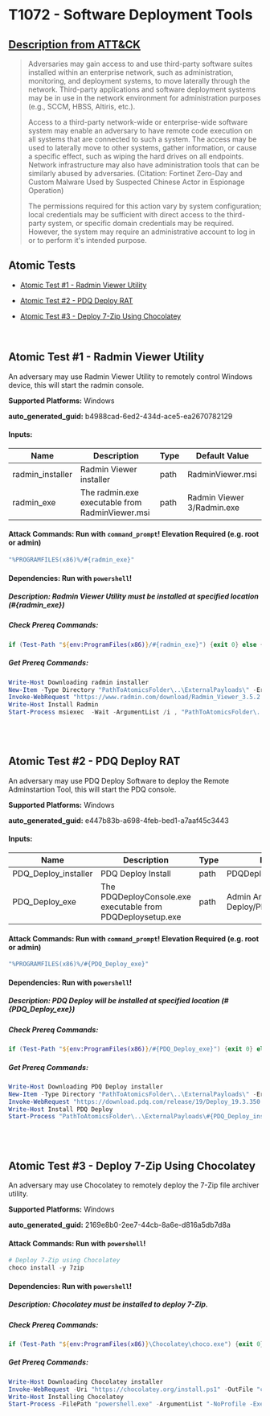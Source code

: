 # T1072 - Software Deployment Tools
## [Description from ATT&CK](https://attack.mitre.org/techniques/T1072)
<blockquote>Adversaries may gain access to and use third-party software suites installed within an enterprise network, such as administration, monitoring, and deployment systems, to move laterally through the network. Third-party applications and software deployment systems may be in use in the network environment for administration purposes (e.g., SCCM, HBSS, Altiris, etc.).  

Access to a third-party network-wide or enterprise-wide software system may enable an adversary to have remote code execution on all systems that are connected to such a system. The access may be used to laterally move to other systems, gather information, or cause a specific effect, such as wiping the hard drives on all endpoints. Network infrastructure may also have administration tools that can be similarly abused by adversaries. (Citation: Fortinet Zero-Day and Custom Malware Used by Suspected Chinese Actor in Espionage Operation)

The permissions required for this action vary by system configuration; local credentials may be sufficient with direct access to the third-party system, or specific domain credentials may be required. However, the system may require an administrative account to log in or to perform it's intended purpose.</blockquote>

## Atomic Tests

- [Atomic Test #1 - Radmin Viewer Utility](#atomic-test-1---radmin-viewer-utility)

- [Atomic Test #2 - PDQ Deploy RAT](#atomic-test-2---pdq-deploy-rat)

- [Atomic Test #3 - Deploy 7-Zip Using Chocolatey](#atomic-test-3---deploy-7-zip-using-chocolatey)


<br/>

## Atomic Test #1 - Radmin Viewer Utility
An adversary may use Radmin Viewer Utility to remotely control Windows device, this will start the radmin console.

**Supported Platforms:** Windows


**auto_generated_guid:** b4988cad-6ed2-434d-ace5-ea2670782129





#### Inputs:
| Name | Description | Type | Default Value |
|------|-------------|------|---------------|
| radmin_installer | Radmin Viewer installer | path | RadminViewer.msi|
| radmin_exe | The radmin.exe executable from RadminViewer.msi | path | Radmin Viewer 3/Radmin.exe|


#### Attack Commands: Run with `command_prompt`!  Elevation Required (e.g. root or admin) 


```cmd
"%PROGRAMFILES(x86)%/#{radmin_exe}"
```




#### Dependencies:  Run with `powershell`!
##### Description: Radmin Viewer Utility must be installed at specified location (#{radmin_exe})
##### Check Prereq Commands:
```powershell
if (Test-Path "${env:ProgramFiles(x86)}/#{radmin_exe}") {exit 0} else {exit 1}
```
##### Get Prereq Commands:
```powershell
Write-Host Downloading radmin installer
New-Item -Type Directory "PathToAtomicsFolder\..\ExternalPayloads\" -ErrorAction Ignore -Force | Out-Null
Invoke-WebRequest "https://www.radmin.com/download/Radmin_Viewer_3.5.2.1_EN.msi" -OutFile "PathToAtomicsFolder\..\ExternalPayloads\#{radmin_installer}"
Write-Host Install Radmin
Start-Process msiexec  -Wait -ArgumentList /i , "PathToAtomicsFolder\..\ExternalPayloads\#{radmin_installer}", /qn
```




<br/>
<br/>

## Atomic Test #2 - PDQ Deploy RAT
An adversary may use PDQ Deploy Software to deploy the Remote Adminstartion Tool, this will start the PDQ console.

**Supported Platforms:** Windows


**auto_generated_guid:** e447b83b-a698-4feb-bed1-a7aaf45c3443





#### Inputs:
| Name | Description | Type | Default Value |
|------|-------------|------|---------------|
| PDQ_Deploy_installer | PDQ Deploy Install | path | PDQDeploysetup.exe|
| PDQ_Deploy_exe | The PDQDeployConsole.exe executable from PDQDeploysetup.exe | path | Admin Arsenal/PDQ Deploy/PDQDeployConsole.exe|


#### Attack Commands: Run with `command_prompt`!  Elevation Required (e.g. root or admin) 


```cmd
"%PROGRAMFILES(x86)%/#{PDQ_Deploy_exe}"
```




#### Dependencies:  Run with `powershell`!
##### Description: PDQ Deploy will be installed at specified location (#{PDQ_Deploy_exe})
##### Check Prereq Commands:
```powershell
if (Test-Path "${env:ProgramFiles(x86)}/#{PDQ_Deploy_exe}") {exit 0} else {exit 1}
```
##### Get Prereq Commands:
```powershell
Write-Host Downloading PDQ Deploy installer
New-Item -Type Directory "PathToAtomicsFolder\..\ExternalPayloads\" -ErrorAction Ignore -Force | Out-Null
Invoke-WebRequest "https://download.pdq.com/release/19/Deploy_19.3.350.0.exe" -OutFile "PathToAtomicsFolder\..\ExternalPayloads\#{PDQ_Deploy_installer}"
Write-Host Install PDQ Deploy
Start-Process "PathToAtomicsFolder\..\ExternalPayloads\#{PDQ_Deploy_installer}" -Wait -ArgumentList "/s"
```




<br/>
<br/>

## Atomic Test #3 - Deploy 7-Zip Using Chocolatey
An adversary may use Chocolatey to remotely deploy the 7-Zip file archiver utility.

**Supported Platforms:** Windows


**auto_generated_guid:** 2169e8b0-2ee7-44cb-8a6e-d816a5db7d8a






#### Attack Commands: Run with `powershell`! 


```powershell
# Deploy 7-Zip using Chocolatey
choco install -y 7zip
```




#### Dependencies:  Run with `powershell`!
##### Description: Chocolatey must be installed to deploy 7-Zip.
##### Check Prereq Commands:
```powershell
if (Test-Path "${env:ProgramFiles(x86)}\Chocolatey\choco.exe") {exit 0} else {exit 1}
```
##### Get Prereq Commands:
```powershell
Write-Host Downloading Chocolatey installer
Invoke-WebRequest -Uri "https://chocolatey.org/install.ps1" -OutFile "chocolatey-install.ps1"
Write-Host Installing Chocolatey
Start-Process -FilePath "powershell.exe" -ArgumentList "-NoProfile -ExecutionPolicy Bypass -File chocolatey-install.ps1" -Wait
```




<br/>
